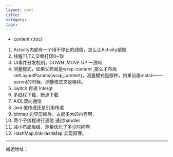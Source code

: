 ```yaml
---
layout: post
title:
category:
tags:
---
```

* content
{:toc}

1. Activity内部有一个用不停止的线程，怎么让Activity销毁
2. 线程T1,T2,交替打印0~19
3. UI事件分发机制，DOWN ,MOVE UP 一致吗
4. 测量模式，如果父布局是wrap-content ,那么子布局 setLayoutParams(wrap_content)，测量模式是哪种，如果设置match——parent的时候，测量模式又是哪种。
5. switch 传递 Intergt
6. 多线程下载，断点下载
7. AIDL双向通信
8. java 值传递还是引用传递
9. bitmap 边界压缩后，占据多大的内存啊，
10. 两个子线程进行通信 通过handler
11. 减小布局层级，测量优化了多少时间啊
12. HashMap,linkHashMap 实现原理。


---
搬运地址：
